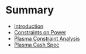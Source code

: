 # Summary

* [Introduction](README.md)
* [Constraints on Power](constraints-on-power.md)
* [Plasma Constraint Analysis](plasma-constraint-analysis.md)
* [Plasma Cash Spec](plasma-cash-spec.md)

